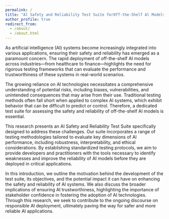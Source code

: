 ```yaml
---
permalink: /
title: "Al Safety and Reliability Test Suite forOff-the-Shelf Al Models"
author_profile: true
redirect_from: 
  - /about/
  - /about.html
---
```


As artificial intelligence (AI) systems become increasingly integrated into various applications, ensuring their safety and reliability has emerged as a paramount concern. The rapid deployment of off-the-shelf AI models across industries—from healthcare to finance—highlights the need for rigorous testing frameworks that can evaluate the performance and trustworthiness of these systems in real-world scenarios.

The growing reliance on AI technologies necessitates a comprehensive understanding of potential risks, including biases, vulnerabilities, and unintended consequences that may arise from their use. Traditional testing methods often fall short when applied to complex AI systems, which exhibit behavior that can be difficult to predict or control. Therefore, a dedicated test suite for assessing the safety and reliability of off-the-shelf AI models is essential.

This research presents an AI Safety and Reliability Test Suite specifically designed to address these challenges. Our suite incorporates a range of testing methodologies tailored to evaluate key dimensions of AI performance, including robustness, interpretability, and ethical considerations. By establishing standardized testing protocols, we aim to provide developers and practitioners with the tools necessary to identify weaknesses and improve the reliability of AI models before they are deployed in critical applications.

In this introduction, we outline the motivation behind the development of the test suite, its objectives, and the potential impact it can have on enhancing the safety and reliability of AI systems. We also discuss the broader implications of ensuring AI trustworthiness, highlighting the importance of stakeholder confidence in fostering the adoption of AI technologies. Through this research, we seek to contribute to the ongoing discourse on responsible AI deployment, ultimately paving the way for safer and more reliable AI applications.
